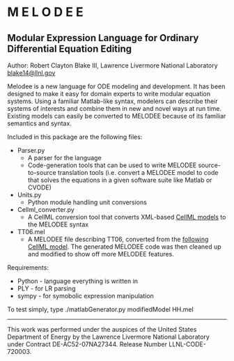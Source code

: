 # M E L O D E E
Modular Expression Language for Ordinary Differential Equation Editing
----------------------------------------------------------------------

Author: Robert Clayton Blake III, Lawrence Livermore National Laboratory <blake14@llnl.gov>

Melodee is a new language for ODE modeling and development. It has been designed to make it easy for domain experts to write modular equation systems.  Using a familiar Matlab-like syntax, modelers can describe their systems of interests and combine them in new and novel ways at run time.  Existing models can easily be converted to MELODEE because of its familiar semantics and syntax.

Included in this package are the following files:
* Parser.py
  * A parser for the language
  * Code-generation tools that can be used to write MELODEE source-to-source translation tools (i.e. convert a MELODEE model to code that solves the equations in a given software suite like Matlab or CVODE)
* Units.py
  * Python module handling unit conversions
* Cellml_converter.py
  * A CellML conversion tool that converts XML-based [CellML models](http://cellml.org) to the MELODEE syntax
* TT06.mel
  * A MELODEE file describing TT06, converted from the [following CellML model](https://models.physiomeproject.org/exposure/a7179d94365ff0c9c0e6eb7c6a787d3d/ten_tusscher_model_2006_IK1Ko_endo_units.cellml/view). The generated MELODEE code was then cleaned up and modified to show off more MELODEE features.

Requirements:
* Python - language everything is written in
* PLY - for LR parsing
* sympy - for symobolic expression manipulation

To test simply, type
./matlabGenerator.py modifiedModel HH.mel

-----------------

This work was performed under the auspices of the United States Department of Energy by the Lawrence Livermore National Laboratory under Contract DE-AC52-07NA27344. Release Number LLNL-CODE-720003.

